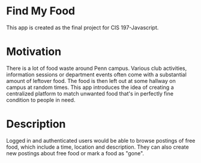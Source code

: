 # Find My Food
This app is created as the final project for CIS 197-Javascript. 
# Motivation
There is a lot of food waste around Penn campus. Various club activities, information sessions or department events often come with a substantial
amount of leftover food. The food is then left out at some hallway on campus at random times. This app introduces the idea of creating a 
centralized platform to match unwanted food that's in perfectly fine condition to people in need. 
# Description
Logged in and authenticated users would be able to browse postings of free food, which include a time, location and description. They can also create
new postings about free food or mark a food as "gone". 
